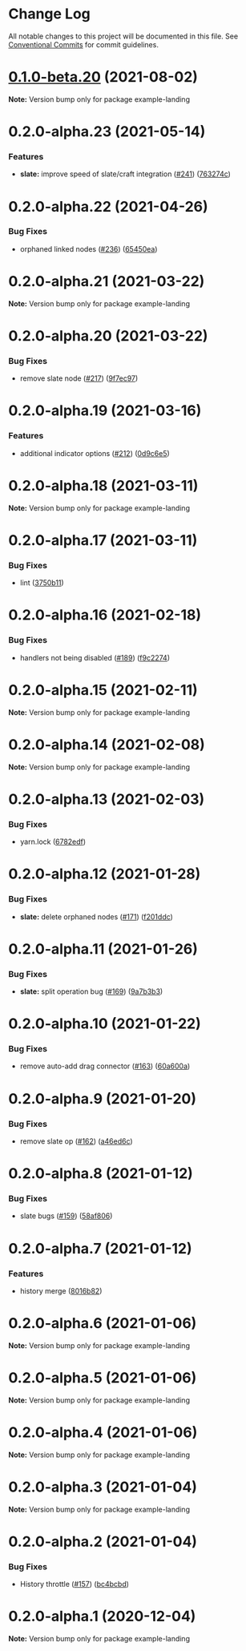 # Change Log

All notable changes to this project will be documented in this file.
See [Conventional Commits](https://conventionalcommits.org) for commit guidelines.

# [0.1.0-beta.20](https://github.com/prevwong/craft.js/compare/v0.1.0-beta.19...v0.1.0-beta.20) (2021-08-02)

**Note:** Version bump only for package example-landing

# 0.2.0-alpha.23 (2021-05-14)

### Features

* **slate:** improve speed of slate/craft
  integration ([#241](https://github.com/prevwong/craft.js/issues/241)) ([763274c](https://github.com/prevwong/craft.js/commit/763274c4787130675127703d333ea63ee8482fb1))

# 0.2.0-alpha.22 (2021-04-26)

### Bug Fixes

* orphaned linked
  nodes ([#236](https://github.com/prevwong/craft.js/issues/236)) ([65450ea](https://github.com/prevwong/craft.js/commit/65450ea97a0bbac4efc51d0306025bd07a5165bb))

# 0.2.0-alpha.21 (2021-03-22)

**Note:** Version bump only for package example-landing

# 0.2.0-alpha.20 (2021-03-22)

### Bug Fixes

* remove slate
  node ([#217](https://github.com/prevwong/craft.js/issues/217)) ([9f7ec97](https://github.com/prevwong/craft.js/commit/9f7ec97e88825460054f8880bb4b5900c2776721))

# 0.2.0-alpha.19 (2021-03-16)

### Features

* additional indicator
  options ([#212](https://github.com/prevwong/craft.js/issues/212)) ([0d9c6e5](https://github.com/prevwong/craft.js/commit/0d9c6e59a8725ba600d177ad5a9beec0434e640c))

# 0.2.0-alpha.18 (2021-03-11)

**Note:** Version bump only for package example-landing

# 0.2.0-alpha.17 (2021-03-11)

### Bug Fixes

* lint ([3750b11](https://github.com/prevwong/craft.js/commit/3750b11dbe27b477820dac8c940bcb46981e6956))

# 0.2.0-alpha.16 (2021-02-18)

### Bug Fixes

* handlers not being
  disabled ([#189](https://github.com/prevwong/craft.js/issues/189)) ([f9c2274](https://github.com/prevwong/craft.js/commit/f9c227415d3bc4ef0490437b16a862234c15d7f7))

# 0.2.0-alpha.15 (2021-02-11)

**Note:** Version bump only for package example-landing

# 0.2.0-alpha.14 (2021-02-08)

**Note:** Version bump only for package example-landing

# 0.2.0-alpha.13 (2021-02-03)

### Bug Fixes

* yarn.lock ([6782edf](https://github.com/prevwong/craft.js/commit/6782edf1715a41c0f21daaeab92c5e7edb8c2f17))

# 0.2.0-alpha.12 (2021-01-28)

### Bug Fixes

* **slate:** delete orphaned
  nodes ([#171](https://github.com/prevwong/craft.js/issues/171)) ([f201ddc](https://github.com/prevwong/craft.js/commit/f201ddc8a26cd09deab69220a9099bb5ff2c6973))

# 0.2.0-alpha.11 (2021-01-26)

### Bug Fixes

* **slate:** split operation
  bug ([#169](https://github.com/prevwong/craft.js/issues/169)) ([9a7b3b3](https://github.com/prevwong/craft.js/commit/9a7b3b3e3a4f6d71d2ef5d9d1de1cb4d2c931696))

# 0.2.0-alpha.10 (2021-01-22)

### Bug Fixes

* remove auto-add drag
  connector ([#163](https://github.com/prevwong/craft.js/issues/163)) ([60a600a](https://github.com/prevwong/craft.js/commit/60a600a8c9bc675b3715c6f5881da9574fbf3845))

# 0.2.0-alpha.9 (2021-01-20)

### Bug Fixes

* remove slate
  op ([#162](https://github.com/prevwong/craft.js/issues/162)) ([a46ed6c](https://github.com/prevwong/craft.js/commit/a46ed6cd72700273279e89c13e9e7c3d4238f93c))

# 0.2.0-alpha.8 (2021-01-12)

### Bug Fixes

* slate
  bugs ([#159](https://github.com/prevwong/craft.js/issues/159)) ([58af806](https://github.com/prevwong/craft.js/commit/58af80669a43bedf015d22be0a8d6be2a47de89c))

# 0.2.0-alpha.7 (2021-01-12)

### Features

* history merge ([8016b82](https://github.com/prevwong/craft.js/commit/8016b82bf26dd208a17df59c93ed7f46cbee955f))

# 0.2.0-alpha.6 (2021-01-06)

**Note:** Version bump only for package example-landing

# 0.2.0-alpha.5 (2021-01-06)

**Note:** Version bump only for package example-landing

# 0.2.0-alpha.4 (2021-01-06)

**Note:** Version bump only for package example-landing

# 0.2.0-alpha.3 (2021-01-04)

**Note:** Version bump only for package example-landing

# 0.2.0-alpha.2 (2021-01-04)

### Bug Fixes

* History
  throttle ([#157](https://github.com/prevwong/craft.js/issues/157)) ([bc4bcbd](https://github.com/prevwong/craft.js/commit/bc4bcbde27c6cc48ba132e07e03f0c43798f6272))

# 0.2.0-alpha.1 (2020-12-04)

**Note:** Version bump only for package example-landing
